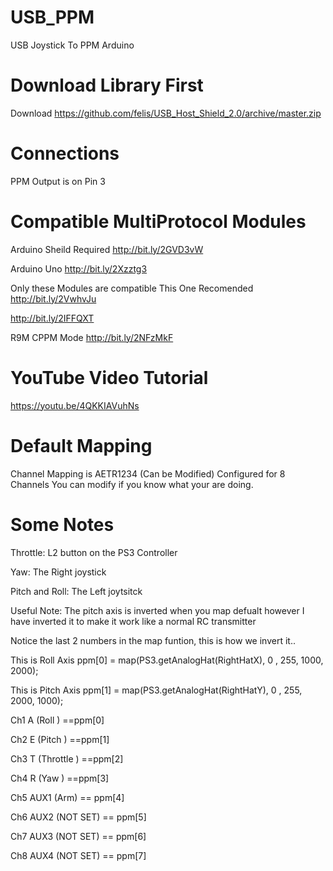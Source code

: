 # USB_PPM
USB Joystick To PPM Arduino


# Download Library First 

Download 
https://github.com/felis/USB_Host_Shield_2.0/archive/master.zip

# Connections

PPM Output is on Pin 3 

# Compatible MultiProtocol Modules

Arduino Sheild Required 
http://bit.ly/2GVD3vW

Arduino Uno
http://bit.ly/2Xzztg3


Only these Modules are compatible 
This One Recomended
http://bit.ly/2VwhvJu

http://bit.ly/2IFFQXT


R9M CPPM Mode
http://bit.ly/2NFzMkF


# YouTube Video Tutorial
https://youtu.be/4QKKIAVuhNs

# Default Mapping

Channel Mapping is AETR1234 (Can be Modified)
Configured for 8 Channels You can modify if you know what your are doing.


# Some Notes

Throttle: 
L2 button on the PS3 Controller

Yaw:
The Right joystick

Pitch and Roll:
The Left joytsitck

Useful Note:
The pitch axis is inverted when you map defualt however I have inverted it to make it work like a normal RC transmitter

Notice the last 2 numbers in the map funtion, this is how we invert it..

This is Roll Axis
 ppm[0] = map(PS3.getAnalogHat(RightHatX), 0 , 255, 1000, 2000);
 
This is Pitch Axis
 ppm[1] = map(PS3.getAnalogHat(RightHatY), 0 , 255, 2000, 1000);


Ch1 A (Roll ) ==ppm[0]

Ch2 E (Pitch ) ==ppm[1]

Ch3 T (Throttle ) ==ppm[2]

Ch4 R (Yaw ) ==ppm[3]

Ch5 AUX1 (Arm) == ppm[4]

Ch6 AUX2 (NOT SET) == ppm[5]

Ch7 AUX3 (NOT SET) == ppm[6]

Ch8 AUX4 (NOT SET) == ppm[7]
